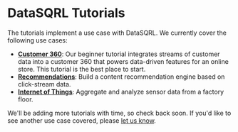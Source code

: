 # DataSQRL Tutorials

The tutorials implement a use case with DataSQRL. We currently cover the following use cases:

* [**Customer 360**](../../quickstart): Our beginner tutorial integrates streams of customer data into a customer 360 that powers data-driven features for an online store. This tutorial is the best place to start.
* [**Recommendations**](../recommendations/intro): Build a content recommendation engine based on click-stream data.
* [**Internet of Things**](../iot/intro): Aggregate and analyze sensor data from a factory floor.

We'll be adding more tutorials with time, so check back soon. If you'd like to see another use case covered, please
[let us know](/community).